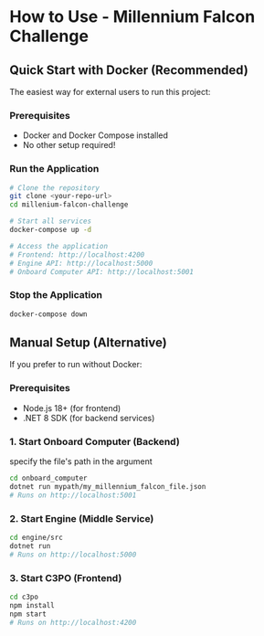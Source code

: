 # How to Use - Millennium Falcon Challenge

## Quick Start with Docker (Recommended)

The easiest way for external users to run this project:

### Prerequisites
- Docker and Docker Compose installed
- No other setup required!

### Run the Application
```bash
# Clone the repository
git clone <your-repo-url>
cd millenium-falcon-challenge

# Start all services
docker-compose up -d

# Access the application
# Frontend: http://localhost:4200
# Engine API: http://localhost:5000  
# Onboard Computer API: http://localhost:5001
```

### Stop the Application
```bash
docker-compose down
```

## Manual Setup (Alternative)

If you prefer to run without Docker:

### Prerequisites
- Node.js 18+ (for frontend)
- .NET 8 SDK (for backend services)

### 1. Start Onboard Computer (Backend)
specify the file's path in the argument
```bash
cd onboard_computer
dotnet run mypath/my_millennium_falcon_file.json
# Runs on http://localhost:5001
```

### 2. Start Engine (Middle Service)
```bash
cd engine/src
dotnet run  
# Runs on http://localhost:5000
```

### 3. Start C3PO (Frontend)
```bash
cd c3po
npm install
npm start
# Runs on http://localhost:4200
```